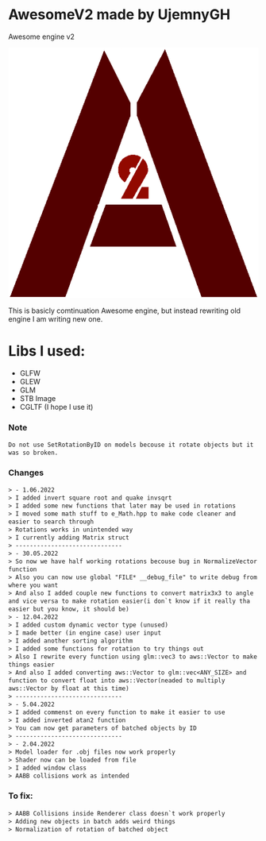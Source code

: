 # AwesomeV2 made by UjemnyGH
Awesome engine v2

![Awesome image logo](AwesomeV2/data/textures/awesomev2.png)

This is basicly comtinuation Awesome engine, but instead rewriting old engine I am writing new one.

# Libs I used:
- GLFW
- GLEW
- GLM
- STB Image
- CGLTF (I hope I use it)

### Note
	Do not use SetRotationByID on models becouse it rotate objects but it was so broken.

### Changes
	> - 1.06.2022
	> I added invert square root and quake invsqrt
	> I added some new functions that later may be used in rotations
	> I moved some math stuff to e_Math.hpp to make code cleaner and easier to search through
	> Rotations works in unintended way
	> I currently adding Matrix struct
	> ------------------------------
	> - 30.05.2022
	> So now we have half working rotations becouse bug in NormalizeVector function
	> Also you can now use global "FILE* __debug_file" to write debug from where you want
	> And also I added couple new functions to convert matrix3x3 to angle and vice versa to make rotation easier(i don`t know if it really tha easier but you know, it should be)
	> - 12.04.2022
	> I added custom dynamic vector type (unused)
	> I made better (in engine case) user input
	> I added another sorting algorithm
	> I added some functions for rotation to try things out
	> Also I rewrite every function using glm::vec3 to aws::Vector to make things easier
	> And also I added converting aws::Vector to glm::vec<ANY_SIZE> and function to convert float into aws::Vector(neaded to multiply aws::Vector by float at this time)
	> ------------------------------
	> - 5.04.2022
	> I added commenst on every function to make it easier to use
	> I added inverted atan2 function
	> You cam now get parameters of batched objects by ID
	> ------------------------------
	> - 2.04.2022
	> Model loader for .obj files now work properly
	> Shader now can be loaded from file
	> I added window class
	> AABB collisions work as intended


### To fix:
	> AABB Collisions inside Renderer class doesn`t work properly
	> Adding new objects in batch adds weird things
	> Normalization of rotation of batched object